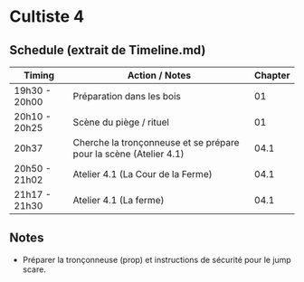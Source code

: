 # Cultiste 4

## Schedule (extrait de Timeline.md)

| Timing        | Action / Notes                                                    | Chapter |
| ------------- | ----------------------------------------------------------------- | ------- |
| 19h30 - 20h00 | Préparation dans les bois                                         | 01      |
| 20h10 - 20h25 | Scène du piège / rituel                                           | 01      |
| 20h37         | Cherche la tronçonneuse et se prépare pour la scène (Atelier 4.1) | 04.1    |
| 20h50 - 21h02 | Atelier 4.1 (La Cour de la Ferme)                                 | 04.1    |
| 21h17 - 21h30 | Atelier 4.1 (La ferme)                                            | 04.1    |

## Notes

- Préparer la tronçonneuse (prop) et instructions de sécurité pour le jump scare.
